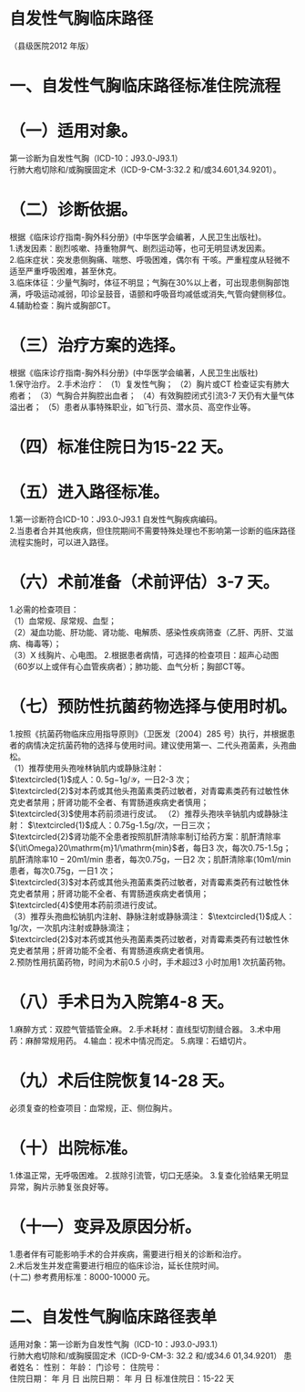 # 自发性气胸临床路径  
（县级医院2012 年版）  
# 一、自发性气胸临床路径标准住院流程  
# （一）适用对象。  
第一诊断为自发性气胸（ICD-10：J93.0-J93.1）  
行肺大疱切除和/或胸膜固定术（ICD-9-CM-3:32.2 和/或34.601,34.9201）。  
# （二）诊断依据。  
根据《临床诊疗指南-胸外科分册》(中华医学会编著，人民卫生出版社)。  
1.诱发因素：剧烈咳嗽、持重物屏气、剧烈运动等，也可无明显诱发因素。  
2.临床症状：突发患侧胸痛、喘憋、呼吸困难，偶尔有 干咳。严重程度从轻微不适至严重呼吸困难，甚至休克。  
3.临床体征：少量气胸时，体征不明显；气胸在$30\%$以上者，可出现患侧胸部饱满，呼吸运动减弱，叩诊呈鼓音，语颤和呼吸音均减低或消失,气管向健侧移位。  
4.辅助检查：胸片或胸部CT。  
# （三）治疗方案的选择。  
根据《临床诊疗指南-胸外科分册》(中华医学会编著，人民卫生出版社)  
1.保守治疗。 2.手术治疗： （1）复发性气胸； （2）胸片或CT 检查证实有肺大疱者； （3）气胸合并胸腔出血者； （4）有效胸腔闭式引流3-7 天仍有大量气体溢出者； （5）患者从事特殊职业，如飞行员、潜水员、高空作业等。  
# （四）标准住院日为15-22 天。  
# （五）进入路径标准。  
1.第一诊断符合ICD-10：J93.0-J93.1 自发性气胸疾病编码。  
2.当患者合并其他疾病，但住院期间不需要特殊处理也不影响第一诊断的临床路径流程实施时，可以进入路径。  
# （六）术前准备（术前评估）3-7 天。  
1.必需的检查项目：  
（1）血常规、尿常规、血型；  
（2）凝血功能、肝功能、肾功能、电解质、感染性疾病筛查（乙肝、丙肝、艾滋病、梅毒等）；  
（3）X 线胸片、心电图。 2.根据患者病情，可选择的检查项目：超声心动图（60岁以上或伴有心血管疾病者）；肺功能、血气分析；胸部CT等。  
# （七）预防性抗菌药物选择与使用时机。  
1.按照《抗菌药物临床应用指导原则》（卫医发〔2004〕285 号）执行，并根据患者的病情决定抗菌药物的选择与使用时间。建议使用第一、二代头孢菌素，头孢曲松。  
（1）推荐使用头孢唑林钠肌内或静脉注射：  
$\textcircled{1}$成人：$0.\,5\mathrm{g}{-1}\mathrm{g}/\mathcal{Y}$，一日2-3 次；  
$\textcircled{2}$对本药或其他头孢菌素类药过敏者，对青霉素类药有过敏性休克史者禁用；肝肾功能不全者、有胃肠道疾病史者慎用；  
$\textcircled{3}$使用本药前须进行皮试。 （2）推荐头孢呋辛钠肌内或静脉注射： $\textcircled{1}$成人：0.75g-1.5g/次，一日三次；  
$\textcircled{2}$肾功能不全患者按照肌酐清除率制订给药方案：肌酐清除率${\it\Omega}20\mathrm{m}1/\mathrm{min}$者，每日3 次，每次0.75-1.5g；肌酐清除率$10{-}20\mathrm{m}1/\mathrm{min}$ 患者，每次0.75g，一日2 次；肌酐清除率$\mathrm{\langle10m1/min}$ 患者，每次0.75g，一日1 次；  
$\textcircled{3}$对本药或其他头孢菌素类药过敏者，对青霉素类药有过敏性休克史者禁用；肝肾功能不全者、有胃肠道疾病史者慎用；  
$\textcircled{4}$使用本药前须进行皮试。  
（3）推荐头孢曲松钠肌内注射、静脉注射或静脉滴注： $\textcircled{1}$成人：1g/次，一次肌内注射或静脉滴注；  
$\textcircled{2}$对本药或其他头孢菌素类药过敏者，对青霉素类药有过敏性休克史者禁用；肝肾功能不全者、有胃肠道疾病史者慎用。  
2.预防性用抗菌药物，时间为术前0.5 小时，手术超过3 小时加用1 次抗菌药物。  
# （八）手术日为入院第4-8 天。  
1.麻醉方式：双腔气管插管全麻。 2.手术耗材：直线型切割缝合器。 3.术中用药：麻醉常规用药。 4.输血：视术中情况而定。 5.病理：石蜡切片。  
# （九）术后住院恢复14-28 天。  
必须复查的检查项目：血常规，正、侧位胸片。  
# （十）出院标准。  
1.体温正常，无呼吸困难。 2.拔除引流管，切口无感染。 3.复查化验结果无明显异常，胸片示肺复张良好等。  
# （十一）变异及原因分析。  
1.患者伴有可能影响手术的合并疾病，需要进行相关的诊断和治疗。  
2.术后发生并发症需要进行相应的临床诊治，延长住院时间。  
(十二) 参考费用标准：8000-10000 元。  
# 二、自发性气胸临床路径表单  
适用对象：第一诊断为自发性气胸（ICD-10：J93.0-J93.1）  
行肺大疱切除和/或胸膜固定术（ICD-9-CM-3: 32.2 和/或34.6 01,34.9201） 患者姓名：           性别：    年龄：    门诊号：       住院号：  
住院日期：   年  月  日    出院日期：   年  月   日     标准住院日：15-22 天  
